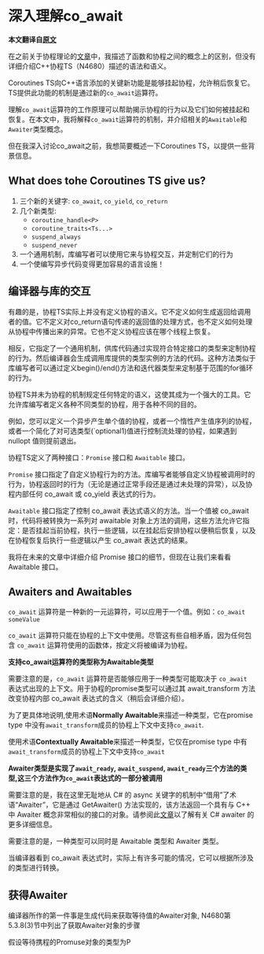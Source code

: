 # 深入理解co_await

**本文翻译自[原文](https://lewissbaker.github.io/2017/11/17/understanding-operator-co-await)**

在之前关于协程理论的[文章](https://1036-ce.github.io/docs/cpp/coroutines/coroutine_theory)中，我描述了函数和协程之间的概念上的区别，但没有详细介绍C++协程TS（N4680）描述的语法和语义。

Coroutines TS向C++语言添加的关键新功能是能够挂起协程，允许稍后恢复它。TS提供此功能的机制是通过新的`co_await`运算符。

理解`co_await`运算符的工作原理可以帮助揭示协程的行为以及它们如何被挂起和恢复。在本文中，我将解释`co_await`运算符的机制，并介绍相关的`Awaitable`和`Awaiter`类型概念。

但在我深入讨论co_await之前，我想简要概述一下Coroutines TS，以提供一些背景信息。

## What does tohe Coroutines TS give us?

1. 三个新的关键字: `co_await`, `co_yield`, `co_return`
2. 几个新类型:
    - `coroutine_handle<P>`
    - `coroutine_traits<Ts...>`
    - `suspend_always`
    - `suspend_never`
3. 一个通用机制，库编写者可以使用它来与协程交互，并定制它们的行为
4. 一个使编写异步代码变得更加容易的语言设施！

## 编译器与库的交互

有趣的是，协程TS实际上并没有定义协程的语义。它不定义如何生成返回给调用者的值。它不定义对co_return语句传递的返回值的处理方式，也不定义如何处理从协程中传播出来的异常。它也不定义协程应该在哪个线程上恢复。

相反，它指定了一个通用机制，供库代码通过实现符合特定接口的类型来定制协程的行为。然后编译器会生成调用库提供的类型实例的方法的代码。这种方法类似于库编写者可以通过定义begin()/end()方法和迭代器类型来定制基于范围的for循环的行为。

协程TS并未为协程的机制规定任何特定的语义，这使其成为一个强大的工具。它允许库编写者定义各种不同类型的协程，用于各种不同的目的。

例如，您可以定义一个异步产生单个值的协程，或者一个惰性产生值序列的协程，或者一个简化了对可选类型(`optional<T>1)值进行控制流处理的协程，如果遇到 nullopt 值则提前退出。

协程TS定义了两种接口：`Promise` 接口和 `Awaitable` 接口。

`Promise` 接口指定了自定义协程行为的方法。库编写者能够自定义协程被调用时的行为，协程返回时的行为（无论是通过正常手段还是通过未处理的异常），以及协程内部任何 co_await 或 co_yield 表达式的行为。

`Awaitable` 接口指定了控制 co_await 表达式语义的方法。当一个值被 co_await 时，代码将被转换为一系列对 awaitable 对象上方法的调用，这些方法允许它指定：是否挂起当前协程，执行一些逻辑，以在挂起后安排协程以便稍后恢复，以及在协程恢复后执行一些逻辑以产生 co_await 表达式的结果。

我将在未来的文章中详细介绍 Promise 接口的细节，但现在让我们来看看 Awaitable 接口。

## Awaiters and Awaitables

`co_await` 运算符是一种新的一元运算符，可以应用于一个值。例如：`co_await someValue`

`co_await` 运算符只能在协程的上下文中使用。尽管这有些自相矛盾，因为任何包含 `co_await` 运算符使用的函数体，按定义将被编译为协程。

**支持co_await运算符的类型称为Awaitable类型**

需要注意的是，`co_await` 运算符是否能够应用于一种类型可能取决于 `co_await` 表达式出现的上下文。用于协程的promise类型可以通过其 await_transform 方法改变协程内部 co_await 表达式的含义（稍后会详细介绍）。

为了更具体地说明,使用术语**Normally Awaitable**来描述一种类型，它在promise type 中没有`await_transform`成员的协程上下文中支持`co_await`.

使用术语**Contextually Awaitable**来描述一种类型，它仅在promise type 中有`await_transform`成员的协程上下文中支持`co_await`

**Awaiter类型是实现了`await_ready`, `await_suspend`, `await_ready`三个方法的类型,这三个方法作为`co_await`表达式的一部分被调用**

需要注意的是，我在这里无耻地从 C# 的 async 关键字的机制中“借用”了术语“Awaiter”，它是通过 GetAwaiter() 方法实现的，该方法返回一个具有与 C++ 中 Awaiter 概念非常相似的接口的对象。请参阅此[文章](https://weblogs.asp.net/dixin/understanding-c-sharp-async-await-2-awaitable-awaiter-pattern)以了解有关 C# awaiter 的更多详细信息。

需要注意的是，一种类型可以同时是 Awaitable 类型和 Awaiter 类型。

当编译器看到 co_await <expr> 表达式时，实际上有许多可能的情况，它可以根据所涉及的类型进行转换。


## 获得Awaiter

编译器所作的第一件事是生成代码来获取等待值的Awaiter对象, N4680第5.3.8(3)节中列出了获取Awaiter对象的步骤

假设等待携程的Promuse对象的类型为P

